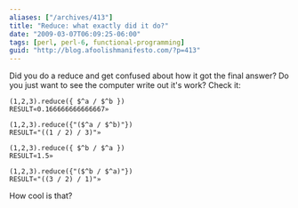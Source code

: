 ```yaml
---
aliases: ["/archives/413"]
title: "Reduce: what exactly did it do?"
date: "2009-03-07T06:09:25-06:00"
tags: [perl, perl-6, functional-programming]
guid: "http://blog.afoolishmanifesto.com/?p=413"
---
```

Did you do a reduce and get confused about how it got the final answer? Do you just want to see the computer write out it's work? Check it:

    (1,2,3).reduce({ $^a / $^b })
    RESULT«0.166666666666667»

    (1,2,3).reduce({"($^a / $^b)"})
    RESULT«"((1 / 2) / 3)"»

    (1,2,3).reduce({ $^b / $^a })
    RESULT«1.5»

    (1,2,3).reduce({"($^b / $^a)"})
    RESULT«"((3 / 2) / 1)"»

How cool is that?
